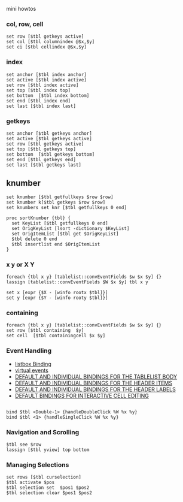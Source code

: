 mini howtos
### col, row, cell
```
set row [$tbl getkeys active]
set col [$tbl columnindex @$x,$y] 
set ci [$tbl cellindex @$x,$y]
```

### index
```
set anchor [$tbl index anchor]
set active [$tbl index active]
set row [$tbl index active]
set top [$tbl index top]
set bottom  [$tbl index bottom]
set end [$tbl index end]
set last [$tbl index last]

```
### getkeys
```
set anchor [$tbl getkeys anchor]
set active [$tbl getkeys active]
set row [$tbl getkeys active]
set top [$tbl getkeys top]
set bottom  [$tbl getkeys bottom]
set end [$tbl getkeys end]
set last [$tbl getkeys last]

```
## knumber
```
set knumber [$tbl getfullkeys $row $row]
set knumber k[$tbl getkeys $row $row]
set knumbers set knr [$tbl getfullkeys 0 end]

proc sortKnumber {tbl} {
  set KeyList [$tbl getfullkeys 0 end]
  set OrigKeyList [lsort -dictionary $KeyList]
  set OrigItemList [$tbl get $OrigKeyList]
  $tbl delete 0 end
  $tbl insertlist end $OrigItemList
}
```
### x y or X Y
```
foreach {tbl x y} [tablelist::convEventFields $w $x $y] {}
lassign [tablelist::convEventFields $W $x $y] tbl x y
```
```
set x [expr {$X - [winfo rootx $tbl]}]
set y [expr {$Y - [winfo rooty $tbl]}] 
```
### containing
```
foreach {tbl x y} [tablelist::convEventFields $w $x $y] {}
set row [$tbl containing  $y]
set cell  [$tbl containingcell $x $y]
```

### Event Handling
+ [listbox Binding](https://www.tcl.tk/man/tcl/TkCmd/listbox.htm#M56)
+ [virtual events](https://www.nemethi.de/tablelist/tablelistWidget.html#virtual_events)
+ [DEFAULT AND INDIVIDUAL BINDINGS FOR THE TABLELIST BODY](https://www.nemethi.de/tablelist/tablelistWidget.html#body_bindings)
+ [DEFAULT AND INDIVIDUAL BINDINGS FOR THE HEADER ITEMS](https://www.nemethi.de/tablelist/tablelistWidget.html#header_bindings)
+ [DEFAULT AND INDIVIDUAL BINDINGS FOR THE HEADER LABELS](https://www.nemethi.de/tablelist/tablelistWidget.html#body_bindings)
+ [DEFAULT BINDINGS FOR INTERACTIVE CELL EDITING]()
```

bind $tbl <Double-1> {handleDoubleClick %W %x %y}
bind $tbl <1> {handleSingleClick %W %x %y}
```

### Navigation and Scrolling
```
$tbl see $row
lassign [$tbl yview] top bottom

```

### Managing Selections
```
set rows [$tbl curselection]
$tbl activate $pos
$tbl selection set  $pos1 $pos2
$tbl selection clear $pos1 $pos2
```

### 
```

```


